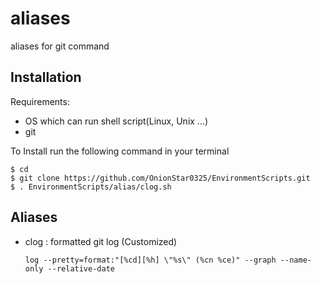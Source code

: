 aliases
=======
aliases for git command 

Installation
------------
Requirements:  
  - OS which can run shell script(Linux, Unix ...)
  - git

To Install run the following command in your terminal
```shell
$ cd
$ git clone https://github.com/OnionStar0325/EnvironmentScripts.git
$ . EnvironmentScripts/alias/clog.sh
```

Aliases
-------
- clog : formatted git log (Customized)
  ```shell
  log --pretty=format:"[%cd][%h] \"%s\" (%cn %ce)" --graph --name-only --relative-date
  ```

